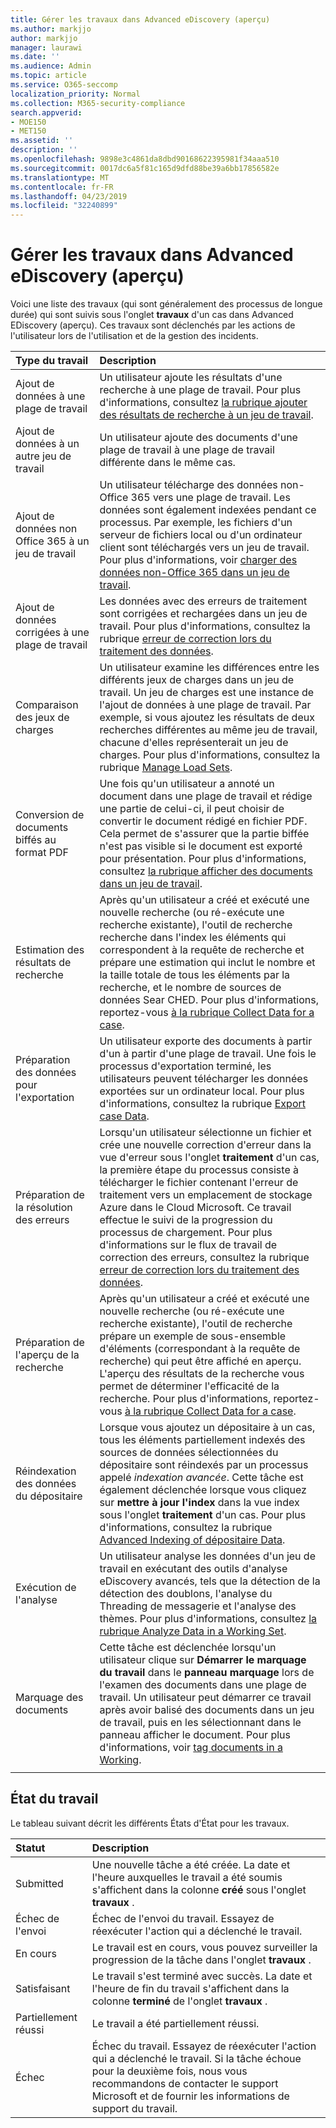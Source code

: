 ```yaml
---
title: Gérer les travaux dans Advanced eDiscovery (aperçu)
ms.author: markjjo
author: markjjo
manager: laurawi
ms.date: ''
ms.audience: Admin
ms.topic: article
ms.service: O365-seccomp
localization_priority: Normal
ms.collection: M365-security-compliance
search.appverid:
- MOE150
- MET150
ms.assetid: ''
description: ''
ms.openlocfilehash: 9898e3c4861da8dbd90168622395981f34aaa510
ms.sourcegitcommit: 0017dc6a5f81c165d9dfd88be39a6bb17856582e
ms.translationtype: MT
ms.contentlocale: fr-FR
ms.lasthandoff: 04/23/2019
ms.locfileid: "32240899"
---
```

# <a name="manage-jobs-in-advanced-ediscovery-preview"></a>Gérer les travaux dans Advanced eDiscovery (aperçu)

Voici une liste des travaux (qui sont généralement des processus de longue durée) qui sont suivis sous l'onglet **travaux** d'un cas dans Advanced EDiscovery (aperçu). Ces travaux sont déclenchés par les actions de l'utilisateur lors de l'utilisation et de la gestion des incidents.

| Type du travail            | Description     |
| :----------------- | :----------     |
|Ajout de données à une plage de travail | Un utilisateur ajoute les résultats d'une recherche à une plage de travail.  Pour plus d'informations, consultez [la rubrique ajouter des résultats de recherche à un jeu de travail](add-data-to-working-set.md). |
|Ajout de données à un autre jeu de travail | Un utilisateur ajoute des documents d'une plage de travail à une plage de travail différente dans le même cas.|
|Ajout de données non Office 365 à un jeu de travail | Un utilisateur télécharge des données non-Office 365 vers une plage de travail. Les données sont également indexées pendant ce processus. Par exemple, les fichiers d'un serveur de fichiers local ou d'un ordinateur client sont téléchargés vers un jeu de travail. Pour plus d'informations, voir [charger des données non-Office 365 dans un jeu de travail](load-non-office365-data.md).| 
|Ajout de données corrigées à une plage de travail | Les données avec des erreurs de traitement sont corrigées et rechargées dans un jeu de travail. Pour plus d'informations, consultez la rubrique [erreur de correction lors du traitement des données](error-remediation.md). | 
|Comparaison des jeux de charges | Un utilisateur examine les différences entre les différents jeux de charges dans un jeu de travail. Un jeu de charges est une instance de l'ajout de données à une plage de travail. Par exemple, si vous ajoutez les résultats de deux recherches différentes au même jeu de travail, chacune d'elles représenterait un jeu de charges. Pour plus d'informations, consultez la rubrique [Manage Load Sets](manage-load-sets.md). |
|Conversion de documents biffés au format PDF|Une fois qu'un utilisateur a annoté un document dans une plage de travail et rédige une partie de celui-ci, il peut choisir de convertir le document rédigé en fichier PDF. Cela permet de s'assurer que la partie biffée n'est pas visible si le document est exporté pour présentation. Pour plus d'informations, consultez [la rubrique afficher des documents dans un jeu de travail](annotating-and-redacting-documents.md). |
|Estimation des résultats de recherche | Après qu'un utilisateur a créé et exécuté une nouvelle recherche (ou ré-exécute une recherche existante), l'outil de recherche recherche dans l'index les éléments qui correspondent à la requête de recherche et prépare une estimation qui inclut le nombre et la taille totale de tous les éléments par la recherche, et le nombre de sources de données Sear CHED.  Pour plus d'informations, reportez-vous [à la rubrique Collect Data for a case](collecting-data-for-ediscovery.md). | 
|Préparation des données pour l'exportation | Un utilisateur exporte des documents à partir d'un à partir d'une plage de travail. Une fois le processus d'exportation terminé, les utilisateurs peuvent télécharger les données exportées sur un ordinateur local. Pour plus d'informations, consultez la rubrique [Export case Data](exporting-data-ediscover20.md). | 
|Préparation de la résolution des erreurs |Lorsqu'un utilisateur sélectionne un fichier et crée une nouvelle correction d'erreur dans la vue d'erreur sous l'onglet **traitement** d'un cas, la première étape du processus consiste à télécharger le fichier contenant l'erreur de traitement vers un emplacement de stockage Azure dans le Cloud Microsoft. Ce travail effectue le suivi de la progression du processus de chargement. Pour plus d'informations sur le flux de travail de correction des erreurs, consultez la rubrique [erreur de correction lors du traitement des données](error-remediation.md). | 
|Préparation de l'aperçu de la recherche | Après qu'un utilisateur a créé et exécuté une nouvelle recherche (ou ré-exécute une recherche existante), l'outil de recherche prépare un exemple de sous-ensemble d'éléments (correspondant à la requête de recherche) qui peut être affiché en aperçu. L'aperçu des résultats de la recherche vous permet de déterminer l'efficacité de la recherche.  Pour plus d'informations, reportez-vous [à la rubrique Collect Data for a case](collecting-data-for-ediscovery.md#view-search-results-and-statistics). | 
|Réindexation des données du dépositaire | Lorsque vous ajoutez un dépositaire à un cas, tous les éléments partiellement indexés des sources de données sélectionnées du dépositaire sont réindexés par un processus appelé *indexation avancée*. Cette tâche est également déclenchée lorsque vous cliquez sur **mettre à jour l'index** dans la vue index sous l'onglet **traitement** d'un cas. Pour plus d'informations, consultez la rubrique [Advanced Indexing of dépositaire Data](indexing-custodian-data.md).
|Exécution de l'analyse | Un utilisateur analyse les données d'un jeu de travail en exécutant des outils d'analyse eDiscovery avancés, tels que la détection de la détection des doublons, l'analyse du Threading de messagerie et l'analyse des thèmes. Pour plus d'informations, consultez [la rubrique Analyze Data in a Working Set](analyzing-data-in-working-set.md). | 
|Marquage des documents | Cette tâche est déclenchée lorsqu'un utilisateur clique sur **Démarrer le marquage du travail** dans le **panneau marquage** lors de l'examen des documents dans une plage de travail. Un utilisateur peut démarrer ce travail après avoir balisé des documents dans un jeu de travail, puis en les sélectionnant dans le panneau afficher le document. Pour plus d'informations, voir [tag documents in a Working](tagging-documents.md). | 
|||


## <a name="job-status"></a>État du travail

Le tableau suivant décrit les différents États d'État pour les travaux.

| Statut           | Description     |
| :----------------- | :----------     |
| Submitted | Une nouvelle tâche a été créée.  La date et l'heure auxquelles le travail a été soumis s'affichent dans la colonne **créé** sous l'onglet **travaux** . |
| Échec de l'envoi | Échec de l'envoi du travail.  Essayez de réexécuter l'action qui a déclenché le travail. |
| En cours | Le travail est en cours, vous pouvez surveiller la progression de la tâche dans l'onglet **travaux** . |
| Satisfaisant | Le travail s'est terminé avec succès. La date et l'heure de fin du travail s'affichent dans la colonne **terminé** de l'onglet **travaux** . |
| Partiellement réussi | Le travail a été partiellement réussi. |
| Échec | Échec du travail.  Essayez de réexécuter l'action qui a déclenché le travail. Si la tâche échoue pour la deuxième fois, nous vous recommandons de contacter le support Microsoft et de fournir les informations de support du travail. |

